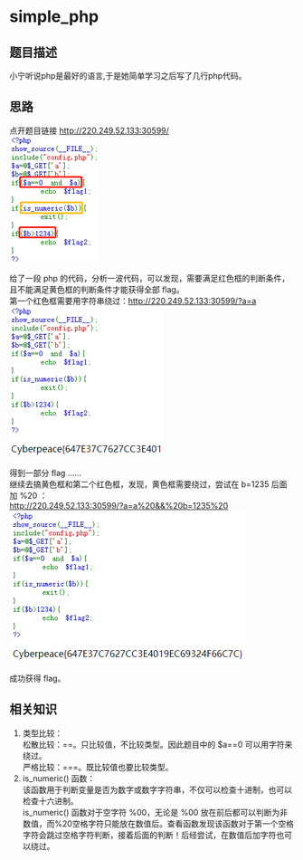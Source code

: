 # simple_php
## 题目描述
小宁听说php是最好的语言,于是她简单学习之后写了几行php代码。

## 思路
点开题目链接 http://220.249.52.133:30599/  
![avatar](./picture/simple_php_1.png)  

给了一段 php 的代码，分析一波代码，可以发现，需要满足红色框的判断条件，且不能满足黄色框的判断条件才能获得全部 flag。  
第一个红色框需要用字符串绕过：http://220.249.52.133:30599/?a=a  
![avatar](./picture/simple_php_2.png)  

得到一部分 flag ……  
继续去搞黄色框和第二个红色框，发现，黄色框需要绕过，尝试在 b=1235 后面加 %20 ：  
http://220.249.52.133:30599/?a=a%20&&%20b=1235%20  
![avatar](./picture/simple_php_3.png)  

成功获得 flag。  

## 相关知识
1. 类型比较：  
松散比较：==。只比较值，不比较类型。因此题目中的 $a==0 可以用字符来绕过。  
严格比较：===。既比较值也要比较类型。  
2. is_numeric() 函数：  
该函数用于判断变量是否为数字或数字字符串，不仅可以检查十进制，也可以检查十六进制。  
is_numeric() 函数对于空字符 %00，无论是 %00 放在前后都可以判断为非数值，而%20空格字符只能放在数值后。查看函数发现该函数对于第一个空格字符会跳过空格字符判断，接着后面的判断！后经尝试，在数值后加字符也可以绕过。
